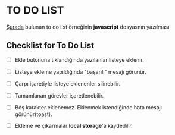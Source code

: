 # **TO DO LIST**
[Şurada](https://github.com/Kodluyoruz/taskforce/tree/main/javascript/javascript-temel/odev2) bulunan to do list örneğinin **javascript** dosyasnın yazılması

## **Checklist for To Do List**
-[ ] Ekle butonuna tıklandığında yazılanlar listeye eklenir.

-[ ] Listeye ekleme yapıldığında "başarılı" mesajı görünür.

-[ ] Çarpı işaretiyle listeye eklenenler silinebilir.

-[ ] Tamamlanan görevler işaretlenebilir.

-[ ] Boş karakter eklenemez. Eklenmek istendiğinde hata mesajı görünür(toast).


-[ ] Ekleme ve çıkarmalar **local storage**'a kaydedilir.

